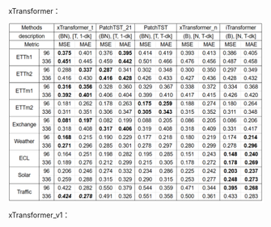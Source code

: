 xTransformer：
<p align="center">
<img src="./figures/xTransformer.jpg"  alt="" align=center />
</p>
xTransformer_v1：
<p align="center">
<img src="./figures/xTransformer_v1.jpg"  alt="" align=center />
</p>
